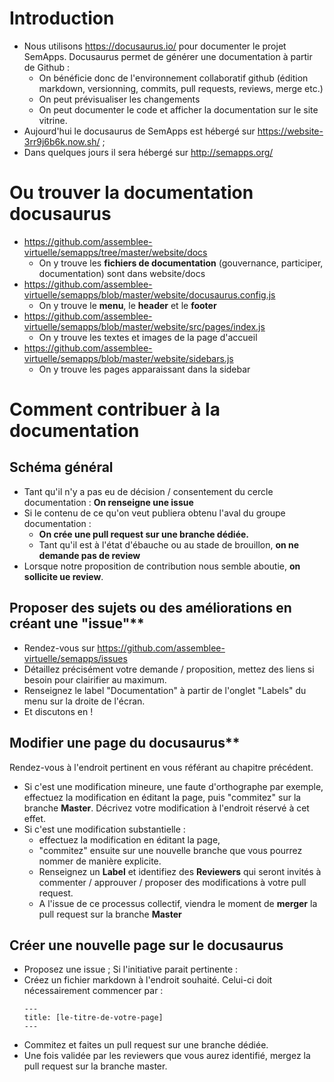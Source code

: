 # Introduction 
- Nous utilisons https://docusaurus.io/ pour documenter le projet SemApps. Docusaurus permet de générer une documentation à partir de Github : 
    - On bénéficie donc de l'environnement collaboratif github (édition markdown, versionning, commits, pull requests, reviews, merge etc.)
    - On peut prévisualiser les changements
    - On peut documenter le code et afficher la documentation sur le site vitrine.
- Aujourd'hui le docusaurus de SemApps est hébergé sur https://website-3rr9j6b6k.now.sh/ ; 
- Dans quelques jours il sera hébergé sur http://semapps.org/

# Ou trouver la documentation docusaurus
- https://github.com/assemblee-virtuelle/semapps/tree/master/website/docs
  - On y trouve les **fichiers de documentation** (gouvernance, participer, documentation) sont dans website/docs 
- https://github.com/assemblee-virtuelle/semapps/blob/master/website/docusaurus.config.js
  - On y trouve le **menu**, le **header** et le **footer**
- https://github.com/assemblee-virtuelle/semapps/blob/master/website/src/pages/index.js
  - On y trouve les textes et images de la page d'accueil
- https://github.com/assemblee-virtuelle/semapps/blob/master/website/sidebars.js
  - On y trouve les pages apparaissant dans la sidebar
  
# Comment contribuer à la documentation

## Schéma général
- Tant qu'il n'y a pas eu de décision / consentement du cercle documentation : **On renseigne une issue**
- Si le contenu de ce qu'on veut publiera obtenu l'aval du groupe documentation : 
    - **On crée une pull request sur une branche dédiée.**  
    - Tant qu'il est à l'état d'ébauche ou au stade de brouillon, **on ne demande pas de review**
- Lorsque notre proposition de contribution nous semble aboutie, **on sollicite ue review**.

## Proposer des sujets ou des améliorations en créant une "issue"**
- Rendez-vous sur https://github.com/assemblee-virtuelle/semapps/issues
- Détaillez précisément votre demande / proposition, mettez des liens si besoin pour clairifier au maximum.  
- Renseignez le label "Documentation" à partir de l'onglet "Labels" du menu sur la droite de l'écran. 
- Et discutons en !

## Modifier une page du docusaurus**
Rendez-vous à l'endroit pertinent en vous référant au chapitre précédent. 
- Si c'est une modification mineure, une faute d'orthographe par exemple, effectuez la modification en éditant la page, puis "commitez" sur la branche __Master__. Décrivez votre modification à l'endroit réservé à cet effet. 
- Si c'est une modification substantielle : 
  - effectuez la modification en éditant la page, 
  - "commitez" ensuite sur une nouvelle branche que vous pourrez nommer de manière explicite.
  - Renseignez un __Label__ et identifiez des __Reviewers__ qui seront invités à commenter / approuver / proposer des modifications à votre pull request. 
  - A l'issue de ce processus collectif, viendra le moment de __merger__ la pull request sur la branche __Master__

## Créer une nouvelle page sur le docusaurus
- Proposez une issue ; 
Si l'initiative parait pertinente : 
- Créez un fichier markdown à l'endroit souhaité. Celui-ci doit nécessairement commencer par :
  ```
  ---
  title: [le-titre-de-votre-page]
  ---
  ```
- Commitez et faites un pull request sur une branche dédiée. 
- Une fois validée par les reviewers que vous aurez identifié, mergez la pull request sur la branche master. 
